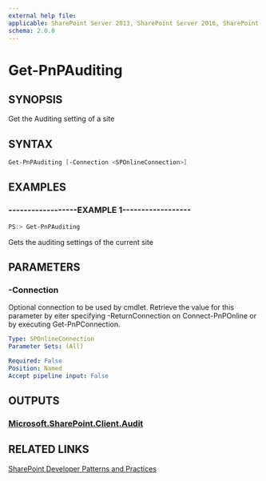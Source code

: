 ```yaml
---
external help file:
applicable: SharePoint Server 2013, SharePoint Server 2016, SharePoint Online
schema: 2.0.0
---
```

# Get-PnPAuditing

## SYNOPSIS
Get the Auditing setting of a site

## SYNTAX 

```powershell
Get-PnPAuditing [-Connection <SPOnlineConnection>]
```

## EXAMPLES

### ------------------EXAMPLE 1------------------
```powershell
PS:> Get-PnPAuditing
```

Gets the auditing settings of the current site

## PARAMETERS

### -Connection
Optional connection to be used by cmdlet. Retrieve the value for this parameter by eiter specifying -ReturnConnection on Connect-PnPOnline or by executing Get-PnPConnection.

```yaml
Type: SPOnlineConnection
Parameter Sets: (All)

Required: False
Position: Named
Accept pipeline input: False
```

## OUTPUTS

### [Microsoft.SharePoint.Client.Audit](https://msdn.microsoft.com/en-us/library/microsoft.sharepoint.client.audit.aspx)

## RELATED LINKS

[SharePoint Developer Patterns and Practices](http://aka.ms/sppnp)